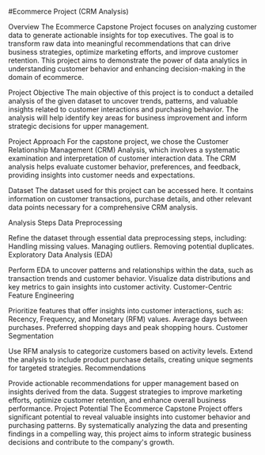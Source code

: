 #Ecommerce Project (CRM Analysis)

Overview
The Ecommerce Capstone Project focuses on analyzing customer data to generate actionable insights for top executives. The goal is to transform raw data into meaningful recommendations that can drive business strategies, optimize marketing efforts, and improve customer retention. This project aims to demonstrate the power of data analytics in understanding customer behavior and enhancing decision-making in the domain of ecommerce.

Project Objective
The main objective of this project is to conduct a detailed analysis of the given dataset to uncover trends, patterns, and valuable insights related to customer interactions and purchasing behavior. The analysis will help identify key areas for business improvement and inform strategic decisions for upper management.

Project Approach
For the capstone project, we chose the Customer Relationship Management (CRM) Analysis, which involves a systematic examination and interpretation of customer interaction data. The CRM analysis helps evaluate customer behavior, preferences, and feedback, providing insights into customer needs and expectations.

Dataset
The dataset used for this project can be accessed here. It contains information on customer transactions, purchase details, and other relevant data points necessary for a comprehensive CRM analysis.

Analysis Steps
Data Preprocessing

Refine the dataset through essential data preprocessing steps, including:
Handling missing values.
Managing outliers.
Removing potential duplicates.
Exploratory Data Analysis (EDA)

Perform EDA to uncover patterns and relationships within the data, such as transaction trends and customer behavior.
Visualize data distributions and key metrics to gain insights into customer activity.
Customer-Centric Feature Engineering

Prioritize features that offer insights into customer interactions, such as:
Recency, Frequency, and Monetary (RFM) values.
Average days between purchases.
Preferred shopping days and peak shopping hours.
Customer Segmentation

Use RFM analysis to categorize customers based on activity levels.
Extend the analysis to include product purchase details, creating unique segments for targeted strategies.
Recommendations

Provide actionable recommendations for upper management based on insights derived from the data.
Suggest strategies to improve marketing efforts, optimize customer retention, and enhance overall business performance.
Project Potential
The Ecommerce Capstone Project offers significant potential to reveal valuable insights into customer behavior and purchasing patterns. By systematically analyzing the data and presenting findings in a compelling way, this project aims to inform strategic business decisions and contribute to the company's growth.

